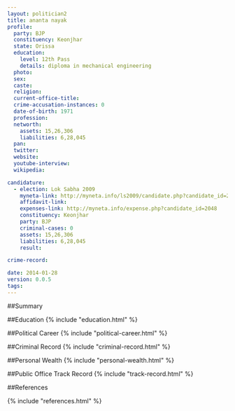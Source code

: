 ```yaml
---
layout: politician2
title: ananta nayak
profile: 
  party: BJP
  constituency: Keonjhar
  state: Orissa
  education: 
    level: 12th Pass
    details: diploma in mechanical engineering
  photo: 
  sex: 
  caste: 
  religion: 
  current-office-title: 
  crime-accusation-instances: 0
  date-of-birth: 1971
  profession: 
  networth: 
    assets: 15,26,306
    liabilities: 6,28,045
  pan: 
  twitter: 
  website: 
  youtube-interview: 
  wikipedia: 

candidature: 
  - election: Lok Sabha 2009
    myneta-link: http://myneta.info/ls2009/candidate.php?candidate_id=2048
    affidavit-link: 
    expenses-link: http://myneta.info/expense.php?candidate_id=2048
    constituency: Keonjhar 
    party: BJP
    criminal-cases: 0
    assets: 15,26,306
    liabilities: 6,28,045
    result:  

crime-record: 

date: 2014-01-28
version: 0.0.5
tags: 
---
```

##Summary


##Education
{% include "education.html" %}


##Political Career
{% include "political-career.html" %}


##Criminal Record
{% include "criminal-record.html" %}


##Personal Wealth
{% include "personal-wealth.html" %}


##Public Office Track Record
{% include "track-record.html" %}


##References


{% include "references.html" %}